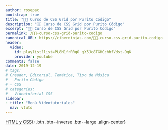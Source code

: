 ```yaml
---
author: rosepac
bootstrap: true
title: "👨‍🏫 Curso de CSS Grid por Purito Código"
description: "👩‍🎨 Curso de CSS Grid por Purito Código"
excerpt: "👩‍🎨 Curso de CSS Grid por Purito Código"
permalink: /👨‍🏫-curso-css-grid-purito-codigo
canonical_URL: https://ciberninjas.com/👨‍🏫-curso-css-grid-purito-codigo
header:
  video:
    id: playlist?list=PL8M1frRRqO_qX5Jc8TGHCchhfVdst-DqK
    provider: youtube
comments: false
date: 2019-12-19
# tags:
# Creador, Editorial, Temática, Tipo de Música
# - Purito Código
# - CSS
# categories:
# - Videotutorial CSS
sidebar:
- title: "Menú Videotutoriales"
  nav: vtuto
---
```


[<i class="fab fa-html5"></i> HTML y <i class="fab fa-css3-alt"></i> CSS](/cursos-tecnologia/#html--y-css-){: .btn .btn--inverse .btn--large .align-center}